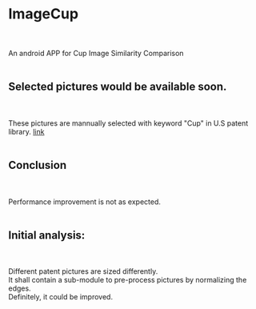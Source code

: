 # ImageCup
<br><br>
An android APP for Cup Image Similarity Comparison
<br><br>
## Selected pictures would be available soon.
<br><br>
These pictures are mannually selected with keyword "Cup" in U.S patent library. [link]()
<br><br>

## Conclusion
<br><br>
Performance improvement is not as expected.
<br><br>

## Initial analysis:
<br><br>
  Different patent pictures are sized differently. <br>
  It shall contain a sub-module to pre-process pictures by normalizing the edges.<br>
  Definitely, it could be improved.
